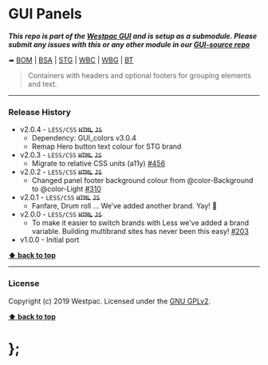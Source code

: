 GUI Panels
==========

***This repo is part of the [Westpac GUI](http://gel.westpacgroup.com.au/GUI/) and is setup as a submodule. Please submit any issues with this or any other
module in our [GUI-source repo](https://github.com/WestpacCXTeam/GUI-source/issues)***

➠
[BOM](http://westpaccxteam.github.io/GUI-panels/tests/BOM/) |
[BSA](http://westpaccxteam.github.io/GUI-panels/tests/BSA/) |
[STG](http://westpaccxteam.github.io/GUI-panels/tests/STG/) |
[WBC](http://westpaccxteam.github.io/GUI-panels/tests/WBC/) |
[WBG](http://westpaccxteam.github.io/GUI-panels/tests/WBG/) |
[BT](http://westpaccxteam.github.io/GUI-panels/tests/BT/)

> Containers with headers and optional footers for grouping elements and text.

----------------------------------------------------------------------------------------------------------------------------------------------------------------


### Release History

* v2.0.4 - `LESS/CSS` ~~`HTML`~~ ~~`JS`~~
	* Dependency: GUI_colors v3.0.4
	* Remap Hero button text colour for STG brand
* v2.0.3 - `LESS/CSS` ~~`HTML`~~ ~~`JS`~~
	* Migrate to relative CSS units (a11y)
		[#456](https://github.com/WestpacCXTeam/GUI-source/issues/456)
* v2.0.2 - `LESS/CSS` ~~`HTML`~~ ~~`JS`~~
	* Changed panel footer background colour from @color-Background to @color-Light
		[#310](https://github.com/WestpacCXTeam/GUI-source/issues/310)
* v2.0.1 - `LESS/CSS` ~~`HTML`~~ ~~`JS`~~
	* Fanfare, Drum roll … We’ve added another brand. Yay! :clap:
* v2.0.0 - `LESS/CSS` ~~`HTML`~~ ~~`JS`~~
	* To make it easier to switch brands with Less we’ve added a brand variable. Building multibrand sites has never been this easy!
		[#203](https://github.com/WestpacCXTeam/GUI-source/issues/203)
* v1.0.0 - Initial port

**[⬆ back to top](#content)**


----------------------------------------------------------------------------------------------------------------------------------------------------------------


### License

Copyright (c) 2019 Westpac. Licensed under the [GNU GPLv2](https://raw.githubusercontent.com/WestpacCXTeam/GUI-panels/master/LICENSE).

**[⬆ back to top](#content)**

# };